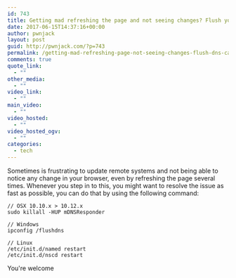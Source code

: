 ```yaml
---
id: 743
title: Getting mad refreshing the page and not seeing changes? Flush your DNS cache
date: 2017-06-15T14:37:16+00:00
author: pwnjack
layout: post
guid: http://pwnjack.com/?p=743
permalink: /getting-mad-refreshing-page-not-seeing-changes-flush-dns-cache/
comments: true
quote_link:
  - ""
other_media:
  - ""
video_link:
  - ""
main_video:
  - ""
video_hosted:
  - ""
video_hosted_ogv:
  - ""
categories:
  - tech
---
```

Sometimes is frustrating to update remote systems and not being able to notice any change in your browser, even by refreshing the page several times. Whenever you step in to this, you might want to resolve the issue as fast as possible, you can do that by using the following command:

    // OSX 10.10.x > 10.12.x
    sudo killall -HUP mDNSResponder

    // Windows
    ipconfig /flushdns

    // Linux
    /etc/init.d/named restart
    /etc/init.d/nscd restart

You're welcome